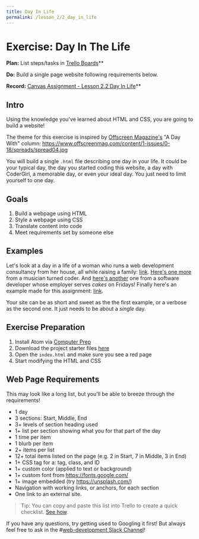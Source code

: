 ```yaml
---
title: Day In Life
permalink: /lesson_2/2_day_in_life
---
```


# Exercise: Day In The Life

**Plan:** List steps/tasks in [Trello Boards](https://trello.com/cg_webdev_ss_2018)**

**Do:** Build a single page website following requirements below.

**Record:** [Canvas Assignment - Lesson 2.2 Day In Life](https://learn.launchcode.org/courses/131/assignments/6932)**


## Intro
Using the knowledge you've learned about HTML and CSS, you are going to build a website!

The theme for this exercise is inspired by [Offscreen Magazine's](https://www.offscreenmag.com) "A Day With" column:
https://www.offscreenmag.com/content/1-issues/0-18/spreads/spread04.jpg

You will build a single `.html` file describing one day in your life. It could be your typical day, the day you started coding this website, a day with CoderGirl, a memorable day, or even your ideal day. You just need to limit yourself to one day.

## Goals
1. Build a webpage using HTML
2. Style a webpage using CSS
3. Translate content into code
4. Meet requirements set by someone else

## Examples
Let's look at a day in a life of a woman who runs a web development consultancy from her house, all while raising a family: [link](http://www.vault.com/blog/job-search/a-day-in-the-life-of-a-web-developer). [Here's one more ](https://careerfoundry.com/en/blog/web-development/what-is-a-typical-day-in-the-life-of-a-web-developer/) from a musician turned coder. And [here's another](https://www.madgex.com/blog/a-day-in-the-life-of-a-software-developer) one from a software developer whose employer serves _cakes_ on Fridays! Finally here's an example made for this assignment: [link](https://cg-day-in-a-life.glitch.me/).

Your site can be as short and sweet as the the first example, or a verbose as the second one. It just needs to be about a _single_ day.

## Exercise Preparation
1. Install Atom via [Computer Prep](cg_summer_2018/lesson_1/0_computer_setup)
2. Download the project starter files [here](https://cdn.glitch.com/cdc1710a-f1b9-4cc8-bd15-40aadd695ea4%2Flesson_2_starter_files.zip?1532395795994)
3. Open the `index.html` and make sure you see a red page
4. Start modifying the HTML and CSS

## Web Page Requirements
This may look like a long list, but you'll be able to breeze through the requirements!

- 1 day
- 3 sections: Start, Middle, End
- 3+ levels of section heading used
- 1+ list per section showing what you for that part of the day
- 1 time per item
- 1 blurb per item
- 2+ items per list
- 12+ total items listed on the page (e.g. 2 in Start, 7 in Middle, 3 in End)
- 1+ CSS tag for a: tag, class, and ID
- 1+ custom color (applied to text or background)
- 1+ custom font from https://fonts.google.com/
- 1+ image embedded (try https://unsplash.com/)
- Navigation with working links, or anchors, for each section
- One link to an external site.

> Tip: You can copy and paste this list into Trello to create a quick checklist. [See how](https://docs.google.com/document/d/10QgYGWqcoVCn_8sDiBtdB086rIZ_Se2_0ricHTDFHmw/edit?usp=sharing).

If you have any questions, try getting used to Googling it first! But always feel free to ask in the #[web-development Slack Channel](http://codergirlsummer2018.slack.com)!
